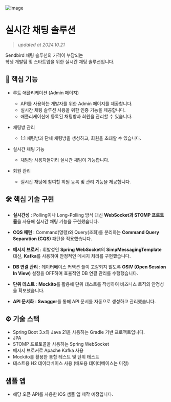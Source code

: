 ![image](https://github.com/user-attachments/assets/f3b2fccf-4922-4ee9-841a-c038c3da09bf)

# 실시간 채팅 솔루션
> _updated at 2024.10.21_

Sendbird 채팅 솔루션의 가격이 부담되는<br/>
학생 개발팀 및 스타트업을 위한 실시간 채팅 솔루션입니다.

## 📄 핵심 기능

- 루트 애플리케이션 (Admin 페이지)
  - API를 사용하는 개발자를 위한 Admin 페이지를 제공합니다.
  - 실시간 채팅 솔루션 사용을 위한 인증 기능을 제공합니다.
  - 애플리케이션에 등록된 채팅방과 회원을 관리할 수 있습니다.
    
- 채팅방 관리
  - 1:1 채팅방과 단체 채팅방을 생성하고, 회원을 초대할 수 있습니다.
 
- 실시간 채팅 기능
  - 채팅방 사용자들끼리 실시간 채팅이 가능합니다.
    
- 회원 관리
  - 실시간 채팅에 참여할 회원 등록 및 관리 기능을 제공합니다.

## 🛠️ 핵심 기술 구현
- **실시간성** : Polling이나 Long-Polling 방식 대신 **WebSocket과 STOMP 프로토콜**을 사용해 실시간 채팅 기능을 구현했습니다.

- **CQS 패턴** : Command(명령)와 Query(조회)를 분리하는 **Command Query Separation (CQS)** 패턴을 적용했습니다.
- **메시지 브로커** : 휘발성인 **Spring WebSocket**의 **SimpMessagingTemplate** 대신, **Kafka**를 사용하여 안정적인 메시지 처리를 구현했습니다.
- **DB 연결 관리** : 데이터베이스 커넥션 풀이 고갈되지 않도록 **OSIV (Open Session In View)** 설정을 OFF하여 효율적인 DB 연결 관리를 수행했습니다.
- **단위 테스트** : **Mockito**를 활용해 단위 테스트를 작성하여 비즈니스 로직의 안정성을 확보했습니다.
- **API 문서화** : **Swagger**를 통해 API 문서를 자동으로 생성하고 관리했습니다.

## ⚙️ 기술 스택
- Spring Boot 3.x와 Java 21을 사용하는 Gradle 기반 프로젝트입니다.
- JPA
- STOMP 프로토콜을 사용하는 Spring WebSocket
- 메시지 브로커로 Apache Kafka 사용
- Mockito를 활용한 통합 테스트 및 단위 테스트
- 테스트용 H2 데이터베이스 사용 (배포용 데이터베이스는 미정)

## 샘플 앱
- 해당 오픈 API를 사용한 iOS 샘플 앱 제작 예정입니다.
